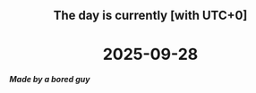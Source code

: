 <h2 align=center>The day is currently [with UTC+0]</h2>
<h1 align=center><!--TIME BEGIN-->2025-09-28<!--TIME END--></h1>
<h5>Made by a bored guy</h5>
